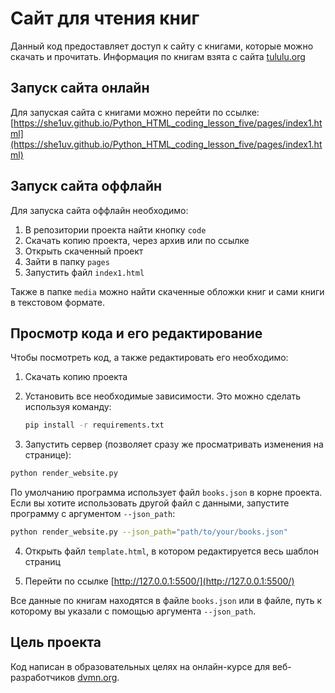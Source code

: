 # Сайт для чтения книг

Данный код предоставляет доступ к сайту c книгами, которые можно скачать и прочитать. Информация по книгам взята с сайта [tululu.org](https://tululu.org/)

## Запуск сайта онлайн

Для запуская сайта с книгами можно перейти по ссылке: [https://she1uv.github.io/Python_HTML_coding_lesson_five/pages/index1.html](https://she1uv.github.io/Python_HTML_coding_lesson_five/pages/index1.html)

## Запуск сайта оффлайн

Для запуска сайта оффлайн необходимо:

  1. В репозитории проекта найти кнопку `code`
  2. Скачать копию проекта, через архив или по ссылке
  3. Открыть скаченный проект
  4. Зайти в папку `pages`
  5. Запустить файл `index1.html`
  
  Также в папке `media` можно найти скаченные обложки книг и сами книги в текстовом формате.

## Просмотр кода и его редактирование

Чтобы посмотреть код, а также редактировать его необходимо:

  1. Скачать копию проекта
  2. Установить все необходимые зависимости. Это можно сделать используя команду:

        ```sh
        pip install -r requirements.txt
        ```
 3. Запустить сервер (позволяет сразу же просматривать изменения на странице):
    
   ```sh
   python render_website.py
   ```

   По умолчанию программа использует файл `books.json` в корне проекта. Если вы хотите использовать другой файл с данными, запустите программу с аргументом `--json_path`:
   
   ```sh
   python render_website.py --json_path="path/to/your/books.json"
   ```

  4. Открыть файл `template.html`, в котором редактируется весь шаблон страниц
  
  5. Перейти по ссылке [http://127.0.0.1:5500/](http://127.0.0.1:5500/)

Все данные по книгам находятся в файле `books.json` или в файле, путь к которому вы указали с помощью аргумента `--json_path`.

## Цель проекта
Код написан в образовательных целях на онлайн-курсе для веб-разработчиков [dvmn.org](https://dvmn.org/).
